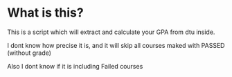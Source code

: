 # What is this?
This is a script which will extract and calculate your GPA from dtu inside.

I dont know how precise it is, and it will skip all courses maked with PASSED (without grade)

Also I dont know if it is including Failed courses

